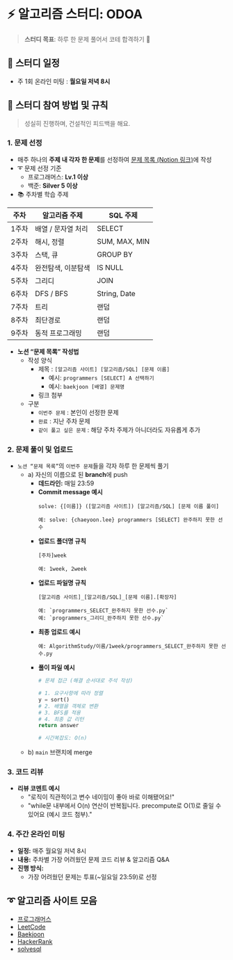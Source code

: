 # ⚡ 알고리즘 스터디: ODOA

> **스터디 목표**: 하루 한 문제 풀어서 코테 합격하기 💯  


## 📅 스터디 일정

- 주 1회 온라인 미팅 : **월요일 저녁 8시**


## 📣 스터디 참여 방법 및 규칙

> 성실히 진행하며, 건설적인 피드백을 해요.

### 1. 문제 선정
- 매주 하나의 **주제 내 각자 한 문제**를 선정하여 [문제 목록 (Notion 링크)](https://www.notion.so/269f8119f5be800da47bf2b5de0eff66?pvs=21)에 작성
- ➰ 문제 선정 기준
  - 프로그래머스: **Lv.1 이상**  
  - 백준: **Silver 5 이상**  
- 📚 주차별 학습 주제

| 주차 | 알고리즘 주제           | SQL 주제        |
|------|-------------------------|-----------------|
| 1주차 | 배열 / 문자열 처리      | SELECT          |
| 2주차 | 해시, 정렬              | SUM, MAX, MIN   |
| 3주차 | 스택, 큐                | GROUP BY        |
| 4주차 | 완전탐색, 이분탐색      | IS NULL         |
| 5주차 | 그리디                  | JOIN            |
| 6주차 | DFS / BFS               | String, Date    |
| 7주차 | 트리                    | 랜덤            |
| 8주차 | 최단경로                | 랜덤         |
| 9주차 | 동적 프로그래밍         | 랜덤          |

- **노션 “문제 목록” 작성법**
  - 작성 양식  
    - 제목 : `[알고리즘 사이트] [알고리즘/SQL] [문제 이름]`  
      - 예시: `programmers [SELECT] A 선택하기`  
      - 예시: `baekjoon [배열] 문제명`
    - 링크 첨부
  - 구분
    - `이번주 문제` : 본인이 선정한 문제  
    - `완료` : 지난 주차 문제  
    - `같이 풀고 싶은 문제` : 해당 주차 주제가 아니더라도 자유롭게 추가  


### 2. 문제 풀이 및 업로드
- `노션 “문제 목록”`의 `이번주 문제`들을 각자 하루 한 문제씩 풀기
  - a) 자신의 이름으로 된 **branch**에 push
    - **데드라인:** 매일 23:59
    - **Commit message 예시**
      ```
      solve: {[이름]} ([알고리즘 사이트]) [알고리즘/SQL] [문제 이름 풀이] 
  
      예: solve: {chaeyoon.lee} programmers [SELECT] 완주하지 못한 선수
      ```
    - **업로드 폴더명 규칙**
      ```
      [주차]week

      예: 1week, 2week
      ```
    - **업로드 파일명 규칙**
      ```
      [알고리즘 사이트]_[알고리즘/SQL]_[문제 이름].[확장자]

      예: `programmers_SELECT_완주하지 못한 선수.py`
      예: `programmers_그리디_완주하지 못한 선수.py`
      ```
    - **최종 업로드 예시**
      ```
      예: AlgorithmStudy/이름/1week/programmers_SELECT_완주하지 못한 선수.py
      ```
    - **풀이 파일 예시**
      ```python
      # 문제 접근 (해결 순서대로 주석 작성)
  
      # 1. 요구사항에 따라 정렬
      y = sort()
      # 2. 배열을 객체로 변환
      # 3. BFS를 적용
      # 4. 최종 값 리턴
      return answer
  
      # 시간복잡도: O(n)
      ```
  - b) `main` 브랜치에 merge


### 3. 코드 리뷰
- **리뷰 코멘트 예시**
  - "로직이 직관적이고 변수 네이밍이 좋아 바로 이해됐어요!"
  - "while문 내부에서 O(n) 연산이 반복됩니다. precompute로 O(1)로 줄일 수 있어요 (예시 코드 첨부)."


### 4. 주간 온라인 미팅
- **일정:** 매주 월요일 저녁 8시
- **내용:** 주차별 가장 어려웠던 문제 코드 리뷰 & 알고리즘 Q&A
- **진행 방식:**
  - 가장 어려웠던 문제는 투표(~일요일 23:59)로 선정


## ➰ 알고리즘 사이트 모음
- [프로그래머스](https://programmers.co.kr/)  
- [LeetCode](https://leetcode.com/)  
- [Baekjoon](https://www.acmicpc.net/)  
- [HackerRank](https://www.hackerrank.com/)  
- [solvesql](https://solvesql.com/)  

